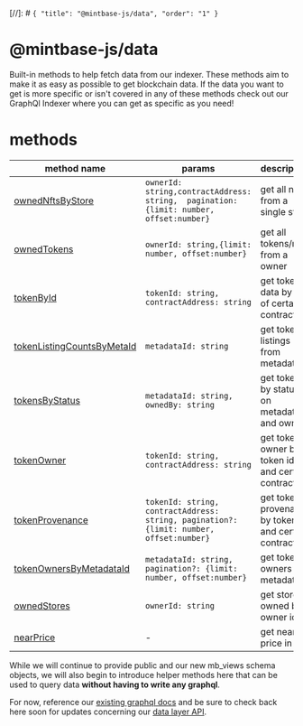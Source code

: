 [//]: # `{ "title": "@mintbase-js/data", "order": "1" }`

# @mintbase-js/data

Built-in methods to help fetch data from our indexer.
These methods aim to make it as easy as possible to get blockchain data.
If the data you want to get is more specific or isn't covered in any of these methods check out our GraphQl Indexer where you can get as specific as you need!

# methods

| method name | params | description |
|--|--|--|
| [ownedNftsByStore](https://github.com/Mintbase/mintbase-js/tree/alpha/packages/data/src/api/ownedNftsByStore/README.md) | `ownerId: string,contractAddress: string,  pagination: {limit: number, offset:number}`  |get all nfts from a single store|
| [ownedTokens](https://github.com/Mintbase/mintbase-js/tree/alpha/packages/data/src/api/ownedTokens/README.md) | `ownerId: string,{limit: number, offset:number}` |get all tokens/nfts from a owner|
| [tokenById](https://github.com/Mintbase/mintbase-js/tree/alpha/packages/data/src/api/tokenById/README.md) | `tokenId: string, contractAddress: string` |get token data by id of certain contract|
| [tokenListingCountsByMetaId](https://github.com/Mintbase/mintbase-js/tree/alpha/packages/data/src/api/tokenListingCountsByMetaId/README.md) | `metadataId: string` | get token listings from metadata id |
| [tokensByStatus](https://github.com/Mintbase/mintbase-js/tree/alpha/packages/data/src/api/tokensByStatus/README.md) | `metadataId: string, ownedBy: string` |get token by status on metadataId, and owner|
| [tokenOwner](https://github.com/Mintbase/mintbase-js/tree/alpha/packages/data/src/api/tokenOwner/README.md) | `tokenId: string, contractAddress: string` |get token owner by token id and certain contract|
| [tokenProvenance](https://github.com/Mintbase/mintbase-js/tree/alpha/packages/data/src/api/tokenProvenance/README.md) | `tokenId: string, contractAddress: string, pagination?: {limit: number, offset:number}` |get token provenance by token id and certain contract|
| [tokenOwnersByMetadataId](https://github.com/Mintbase/mintbase-js/tree/alpha/packages/data/src/api/tokenOwnersByMetadataId/README.md) | `metadataId: string, pagination?: {limit: number, offset:number}` |get token owners by metadata id|
| [ownedStores](https://github.com/Mintbase/mintbase-js/tree/alpha/packages/data/src/api/ownedStores/README.md) | `ownerId: string` |get stores owned by owner id|
| [nearPrice](https://github.com/Mintbase/mintbase-js/tree/alpha/packages/data/src/api/nearPrice/README.md) | - |get near price in usd|


While we will continue to provide public and our new mb_views schema objects, we will also begin to introduce helper methods here that can be used to query data **without having to write any graphql**.



For now, reference our [existing graphql docs](https://docs.mintbase.io/dev/read-data/mintbase-graph) and be sure to check back here soon for updates concerning our [data layer API](src/api/).